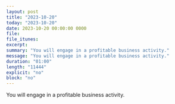 ```yaml
---
layout: post
title: "2023-10-20"
today: "2023-10-20"
date: 2023-10-20 00:00:00 0000
file:
file_itunes:
excerpt:
summary: "You will engage in a profitable business activity."
message: "You will engage in a profitable business activity."
duration: "01:00"
length: "11444"
explicit: "no"
block: "no"
---
```

You will engage in a profitable business activity.

